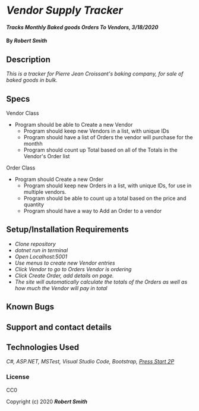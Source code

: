 # _Vendor Supply Tracker_

#### _Tracks Monthly Baked goods Orders To Vendors,  3/18/2020_

#### By _**Robert Smith**_

## Description

_This is a tracker for Pierre Jean Croissant's baking company, for sale of baked goods in bulk._

## Specs

Vendor Class

* Program should be able to Create a new Vendor
    * Program should keep new Vendors in a list, with unique IDs
    * Program should have a list of Orders the vendor will purchase for the monthh
    * Program should count up Total based on all of the Totals in the Vendor's Order list

Order Class
* Program should Create a new Order
    * Program should keep new Orders in a list, with unique IDs, for use in multiple vendors.
    * Program should be able to count up a total based on the price and quantity
    * Program should have a way to Add an Order to a vendor

## Setup/Installation Requirements

* _Clone repository_
* _dotnet run in terminal_
* _Open Localhost:5001_
* _Use menus to create new Vendor entries_
* _Click Vendor to go to Orders Vendor is ordering_
* _Click Create Order, add details on page._
* _The site will automatically calculate the totals of the Orders as well as how much the Vendor will pay in total_

## Known Bugs

## Support and contact details

## Technologies Used

_C#, 
ASP.NET, 
MSTest, 
Visual Studio Code, 
Bootstrap,
[Press Start 2P](https://fonts.google.com/specimen/Press+Start+2P)_

### License

CC0

Copyright (c) 2020 **_Robert Smith_**